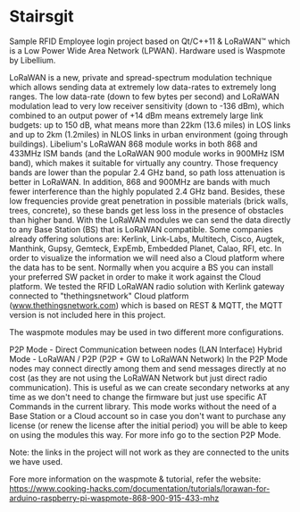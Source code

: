 # Stairsgit
Sample RFID Employee login project based on Qt/C++11 &amp; LoRaWAN™ which is a Low Power Wide Area Network (LPWAN). Hardware used is Waspmote by Libellium.

LoRaWAN is a new, private and spread-spectrum modulation technique which allows sending data at extremely low data-rates to extremely long ranges. The low data-rate (down to few bytes per second) and LoRaWAN modulation lead to very low receiver sensitivity (down to -136 dBm), which combined to an output power of +14 dBm means extremely large link budgets: up to 150 dB, what means more than 22km (13.6 miles) in LOS links and up to 2km (1.2miles) in NLOS links in urban environment (going through buildings).
Libelium's LoRaWAN 868 module works in both 868 and 433MHz ISM bands (and the LoRaWAN 900 module works in 900MHz ISM band), which makes it suitable for virtually any country. Those frequency bands are lower than the popular 2.4 GHz band, so path loss attenuation is better in LoRaWAN. In addition, 868 and 900MHz are bands with much fewer interference than the highly populated 2.4 GHz band. Besides, these low frequencies provide great penetration in possible materials (brick walls, trees, concrete), so these bands get less loss in the presence of obstacles than higher band.
With the LoRaWAN modules we can send the data directly to any Base Station (BS) that is LoRaWAN compatible. Some companies already offering solutions are: Kerlink, Link-Labs, Multitech, Cisco, Augtek, Manthink, Gupsy, Gemteck, ExpEmb, Embedded Planet, Calao, RFI, etc. In order to visualize the information we will need also a Cloud platform where the data has to be sent. Normally when you acquire a BS you can install your preferred SW packet in order to make it work against the Cloud platform. We tested the RFID LoRaWAN radio solution with Kerlink gateway connected to "thethingsnetwork" Cloud platform (www.thethingsnetwork.com) which is based on REST & MQTT, the MQTT version is not included here in this project. 

The waspmote modules may be used in two different more configurations.

P2P Mode - Direct Communication between nodes (LAN Interface)
Hybrid Mode - LoRaWAN / P2P (P2P + GW to LoRaWAN Network)
In the P2P Mode nodes may connect directly among them and send messages directly at no cost (as they are not using the LoRaWAN Network but just direct radio communication). This is useful as we can create secondary networks at any time as we don't need to change the firmware but just use specific AT Commands in the current library. This mode works without the need of a Base Station or a Cloud account so in case you don't want to purchase any license (or renew the license after the initial period) you will be able to keep on using the modules this way. For more info go to the section P2P Mode.

Note: the links in the project will not work as they are connected to the units we have used.

Fore more information on the waspmote & tutorial, refer the website:  https://www.cooking-hacks.com/documentation/tutorials/lorawan-for-arduino-raspberry-pi-waspmote-868-900-915-433-mhz 
